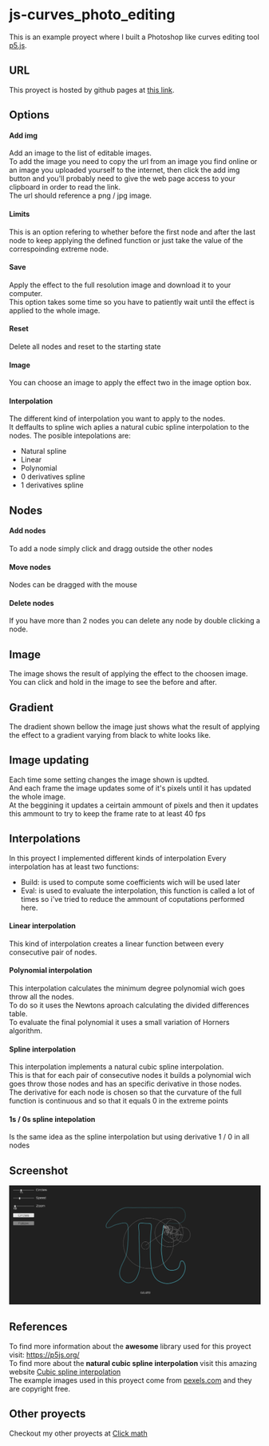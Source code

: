 # js-curves_photo_editing
This is an example proyect where I built a Photoshop like curves editing tool <a href="https://p5js.org/">p5.js</a>.
## URL
This proyect is hosted by github pages at <a href="https://pabloqb2000.github.io/js-curves_foto_editing/">this link</a>.
## Options
#### Add img
Add an image to the list of editable images. </br>
To add the image you need to copy the url from an image you find online or an image you uploaded yourself to the internet, then click the add img button and you'll probably need to give the web page access to your clipboard in order to read the link. </br>
The url should reference a png / jpg image.
#### Limits
This is an option refering to whether before the first node and after the last node to keep applying the defined function or just take the value of the correspoinding extreme node.
#### Save
Apply the effect to the full resolution image and download it to your computer. </br>
This option takes some time so you have to patiently wait until the effect is applied to the whole image.
#### Reset
Delete all nodes and reset to the starting state
#### Image
You can choose an image to apply the effect two in the image option box.
#### Interpolation
The different kind of interpolation you want to apply to the nodes. </br>
It deffaults to spline wich aplies a natural cubic spline interpolation to the nodes.
The posible intepolations are:
  - Natural spline
  - Linear
  - Polynomial
  - 0 derivatives spline
  - 1 derivatives spline
## Nodes
#### Add nodes
To add a node simply click and dragg outside the other nodes
#### Move nodes
Nodes can be dragged with the mouse
#### Delete nodes
If you have more than 2 nodes you can delete any node by double clicking a node.
## Image
The image shows the result of applying the effect to the choosen image. </br>
You can click and hold in the image to see the before and after.
## Gradient
The dradient shown bellow the image just shows what the result of applying the effect to a gradient varying from black to white looks like.
## Image updating
Each time some setting changes the image shown is updted. </br>
And each frame the image updates some of it's pixels until it has updated the whole image. </br>
At the beggining it updates a ceirtain ammount of pixels and then it updates this ammount to try to keep the frame rate to at least 40 fps
## Interpolations
In this proyect I implemented different kinds of interpolation
Every interpolation has at least two functions:
  - Build: is used to compute some coefficients wich will be used later
  - Eval: is used to evaluate the interpolation, this function is called a lot of times so i've tried to reduce the ammount of coputations performed here.
#### Linear interpolation
This kind of interpolation creates a linear function between every consecutive pair of nodes.
#### Polynomial interpolation
This interpolation calculates the minimum degree polynomial wich goes throw all the nodes. </br>
To do so it uses the Newtons aproach calculating the divided differences table. </br>
To evaluate the final polynomial it uses a small variation of Horners algorithm. </br>
#### Spline interpolation
This interpolation implements a natural cubic spline interpolation. </br>
This is that for each pair of consecutive nodes it builds a polynomial wich goes throw those nodes and has an specific derivative in those nodes. </br>
The derivative for each node is chosen so that the curvature of the full function is continuous and so that it equals 0 in the extreme points
#### 1s / 0s spline intepolation
Is the same idea as the spline interpolation but using derivative 1 / 0 in all nodes
## Screenshot
<img src="imgs/screenshot01.png"></img>
## References
To find more information about the <b>awesome</b> library used for this proyect visit:
<a href="https://p5js.org/"> https://p5js.org/ </a></br>
To find more about the <b>natural cubic spline interpolation</b> visit this amazing website <a href="http://blog.ivank.net/interpolation-with-cubic-splines.html">Cubic spline interpolation</a></br>
The example images used in this proyect come from <a href="https://www.pexels.com/?locale=en-us">pexels.com</a> and they are copyright free.

## Other proyects
Checkout my other proyects at <a href="https://pabloqb2000.github.io/Click_math/">Click math</a>